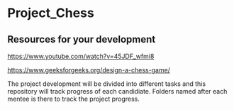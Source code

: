 # Project_Chess
## Resources for your development 
 https://www.youtube.com/watch?v=45JDF_wfmi8
 
 https://www.geeksforgeeks.org/design-a-chess-game/
 
 The project development will be divided into different tasks and this repository will track progress of each candidiate.
 Folders named after each mentee is there to track the project progress.
